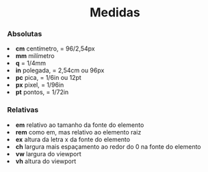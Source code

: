 <h1 align="center">Medidas</h1>

<h3>Absolutas</h3>
<li><b>cm</b> centímetro, = 96/2,54px</li>
<li><b>mm</b> milímetro</li>
<li><b>q</b> = 1/4mm</li>
<li><b>in</b> polegada, = 2,54cm ou 96px</li>
<li><b>pc</b> pica, = 1/6in ou 12pt</li>
<li><b>px</b> pixel, = 1/96in</li>
<li><b>pt</b> pontos, = 1/72in</li>

<h3>Relativas</h3>
<li><b>em</b> relativo ao tamanho da fonte do elemento</li>
<li><b>rem</b> como em, mas relativo ao elemento raiz</li>
<li><b>ex</b> altura da letra x da fonte do elemento</li>
<li><b>ch</b> largura mais espaçamento ao redor do 0 na fonte do elemento</li>
<li><b>vw</b> largura do viewport</li>
<li><b>vh</b> altura do viewport</li>
